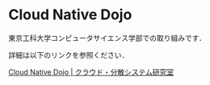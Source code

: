 # Cloud Native Dojo

東京工科大学コンピュータサイエンス学部での取り組みです．

詳細は以下のリンクを参照ください．

[Cloud Native Dojo | クラウド・分散システム研究室](https://ja.tak-cslab.org/tags/cloud-native-dojo)
